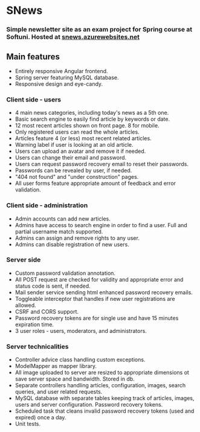 # SNews
### Simple newsletter site as an exam project for Spring course at Softuni. Hosted at <a href="https://snews.azurewebsites.net">snews.azurewebsites.net</a>

## Main features
* Entirely responsive Angular frontend.
* Spring server featuring MySQL database.
* Responsive design and eye-candy.

### Client side - users
* 4 main news categories, including today's news as a 5th one.
* Basic search engine to easily find article by keywords or date.
* 12 most recent articles shown on front page. 8 for mobile.
* Only registered users can read the whole articles.
* Articles feature 4 (or less) most recent related articles.
* Warning label if user is looking at an old article.
* Users can upload an avatar and remove it if needed.
* Users can change their email and password.
* Users can request password recovery email to reset their passwords.
* Passwords can be revealed by user, if needed.
* "404 not found" and "under construction" pages. 
* All user forms feature appropriate amount of feedback and error validation.

### Client side - administration
* Admin accounts can add new articles.
* Admins have access to search engine in order to find a user. Full and partial username match supported.
* Admins can assign and remove rights to any user.
* Admins can disable registration of new users.

### Server side
* Custom password validation annotation.
* All POST request are checked for validity and appropriate error and status code is sent, if needed.
* Mail sender service sending html enhanced password recovery emails.
* Toggleable interceptor that handles if new user registrations are allowed.
* CSRF and CORS support.
* Password recovery tokens are for single use and have 15 minutes expiration time.
* 3 user roles - users, moderators, and administrators.

### Server technicalities 
* Controller advice class handling custom exceptions.
* ModelMapper as mapper library.
* All image uploaded to server are resized to appropriate dimensions ot save server space and bandwidth. Stored in db.
* Separate controllers handling articles, configuration, images, search queries, and user related requests.
* MySQL database with separate tables keeping track of articles, images, users and server configuration. Password recovery tokens.
* Scheduled task that cleans invalid password recovery tokens (used and expired) once a day.
* Unit tests.
